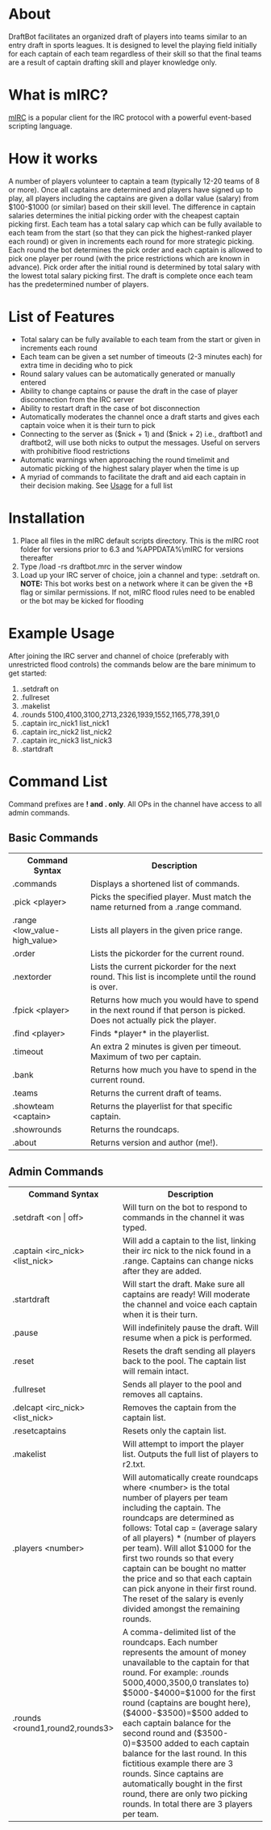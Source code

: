 <h1>About</h1>

DraftBot facilitates an organized draft of players into teams similar to an entry draft in sports leagues. It is designed to level the playing field initially for each captain of each team regardless of their skill so that the final teams are a result of captain drafting skill and player knowledge only.

<h1>What is mIRC?</h1>
<a href = "http://www.mirc.com/">mIRC</a> is a popular client for the IRC protocol with a powerful event-based scripting language.

<h1>How it works</h1>
A number of players volunteer to captain a team (typically 12-20 teams of 8 or more). Once all captains are determined and players have signed up to play, all players including the captains are given a dollar value (salary) from $100-$1000 (or similar) based on their skill level. The difference in captain salaries determines the initial picking order with the cheapest captain picking first. Each team has a total salary cap which can be fully available to each team from the start (so that they can pick the highest-ranked player each round) or given in increments each round for more strategic picking. Each round the bot determines the pick order and each captain is allowed to pick one player per round (with the price restrictions which are known in advance). Pick order after the initial round is determined by total salary with the lowest total salary picking first. The draft is complete once each team has the predetermined number of players.
<h1>List of Features</h1>
<ul>
	<li>Total salary can be fully available to each team from the start or given in increments each round</li>
	<li>Each team can be given a set number of timeouts (2-3 minutes each) for extra time in deciding who to pick</li>
	<li>Round salary values can be automatically generated or manually entered</li>
	<li>Ability to change captains or pause the draft in the case of player disconnection from the IRC server</li>
	<li>Ability to restart draft in the case of bot disconnection</li>
	<li>Automatically moderates the channel once a draft starts and gives each captain voice when it is their turn to pick</li>
	<li>Connecting to the server as ($nick + 1) and ($nick + 2) i.e., draftbot1 and draftbot2, will use both nicks to output the messages. Useful on servers with prohibitive flood restrictions</li>
	<li>Automatic warnings when approaching the round timelimit and automatic picking of the highest salary player when the time is up</li>
	<li>A myriad of commands to facilitate the draft and aid each captain in their decision making. See <a href="#Usage">Usage</a> for a full list </li>
</ul>
<h1>Installation</h1>
<ol>
	<li>Place all files in the mIRC default scripts directory. This is the mIRC root folder for versions prior to 6.3 and %APPDATA%\mIRC for versions thereafter</li>
	<li>Type /load -rs draftbot.mrc in the server window</li>
	<li>Load up your IRC server of choice, join a channel and type: .setdraft on. <b> NOTE:</b> This bot works best on a network where it can be given the +B flag or similar permissions. If not, mIRC flood rules need to be enabled or the bot may be kicked for flooding</li>
</ol>
<h1>Example Usage</h1>
After joining the IRC server and channel of choice (preferably with unrestricted flood controls) the commands below are the bare minimum to get started:
<ol>
<li>.setdraft on</li>
<li>.fullreset</li>
<li>.makelist</li>
<li>.rounds 5100,4100,3100,2713,2326,1939,1552,1165,778,391,0</li>
<li>.captain irc_nick1 list_nick1</li>
<li>.captain irc_nick2 list_nick2</li>
<li>.captain irc_nick3 list_nick3</li>
<li>.startdraft</li>
</ol>

<h1>Command List</h1>
Command prefixes are <b>! and . only</b>. All OPs in the channel have access to all admin commands.

<h2>Basic Commands</h2>
<table>
	<tr><th>Command Syntax</th><th>Description</th></tr>
	<tr>
		<td>.commands</td>
		<td>Displays a shortened list of commands.</td>
	</tr>
	<tr>
		<td>.pick &lt;player&gt;</td>
		<td>Picks the specified player. Must match the name returned from a .range command.</td>
	</tr>
	<tr>
		<td>.range &lt;low_value-high_value&gt;</td>
		<td>Lists all players in the given price range.</td>
	</tr>
	<tr>
		<td>.order</td>
		<td>Lists the pickorder for the current round.</td>
	</tr>
	<tr>
		<td>.nextorder</td>
		<td>Lists the current pickorder for the next round. This list is incomplete until the round is over.</td>
	</tr>
	<tr>
		<td>.fpick &lt;player&gt;</td>
		<td>Returns how much you would have to spend in the next round if that person is picked. Does not actually pick the player.</td>
	</tr>
	<tr>
		<td>.find &lt;player&gt;</td>
		<td>Finds *player* in the playerlist.</td>
	</tr>
	<tr>
		<td>.timeout</td>
		<td>An extra 2 minutes is given per timeout. Maximum of two per captain.</td>
	</tr>
	<tr>
		<td>.bank</td>
		<td>Returns how much you have to spend in the current round.</td>
	</tr>
	<tr>
		<td>.teams</td>
		<td>Returns the current draft of teams.</td>
	</tr>
	<tr>
		<td>.showteam &lt;captain&gt;</td>
		<td>Returns the playerlist for that specific captain.</td>
	</tr>
	<tr>
		<td>.showrounds</td>
		<td>Returns the roundcaps.</td>
	</tr>
	<tr>
		<td>.about</td>
		<td>Returns version and author (me!).</td>
	</tr>
</table>
			
<h2>Admin Commands</h2>
<table>
	<tr><th>Command Syntax</th><th>Description</th></tr>
	<tr>
		<td>.setdraft &lt;on | off&gt;</td>
		<td>Will turn on the bot to respond to commands in the channel it was typed.</td>
	</tr>
	<tr>
		<td>.captain &lt;irc_nick&gt; &lt;list_nick&gt;</td>
		<td>Will add a captain to the list, linking their irc nick to the nick found in a .range. Captains can change nicks after they are added.</td>
	</tr>
	<tr>
		<td>.startdraft</td>
		<td>Will start the draft. Make sure all captains are ready! Will moderate the channel and voice each captain when it is their turn.</td>
	</tr>
	<tr>
		<td>.pause</td>
		<td>Will indefinitely pause the draft. Will resume when a pick is performed.</td>
	</tr>
	<tr>
		<td>.reset</td>
		<td>Resets the draft sending all players back to the pool. The captain list will remain intact.</td>
	</tr>
	<tr>
		<td>.fullreset</td>
		<td>Sends all player to the pool and removes all captains.</td>
	</tr>
	<tr>
		<td>.delcapt &lt;irc_nick&gt; &lt;list_nick&gt;</td>
		<td>Removes the captain from the captain list.</td>
	</tr>
	<tr>
		<td>.resetcaptains</td>
		<td>Resets only the captain list.</td>
	</tr>
	<tr>
		<td>.makelist</td>
		<td>Will attempt to import the player list. Outputs the full list of players to r2.txt.</td>
	</tr>
	<tr>
		<td>.players &lt;number&gt;</td>
		<td>Will automatically create roundcaps where &lt;number&gt; is the total number of players per team including the captain. The roundcaps are determined as follows: Total cap = (average salary of all players) * (number of players per team). Will allot $1000 for the first two rounds so that every captain can be bought no matter the price and so that each captain can pick anyone in their first round. The reset of the salary is evenly divided amongst the remaining rounds.</td>
	</tr>
	<tr>
		<td>.rounds &lt;round1,round2,rounds3&gt;</td>
		<td>A comma-delimited list of the roundcaps. Each number represents the amount of money unavailable to the captain for that round. For example: .rounds 5000,4000,3500,0 translates to) $5000-$4000=$1000 for the first round (captains are bought here), ($4000-$3500)=$500 added to each captain balance for the second round and ($3500-0)=$3500 added to each captain balance for the last round. In this fictitious example there are 3 rounds. Since captains are automatically bought in the first round, there are only two picking rounds. In total there are 3 players per team.</td>
	</tr>
</table>
